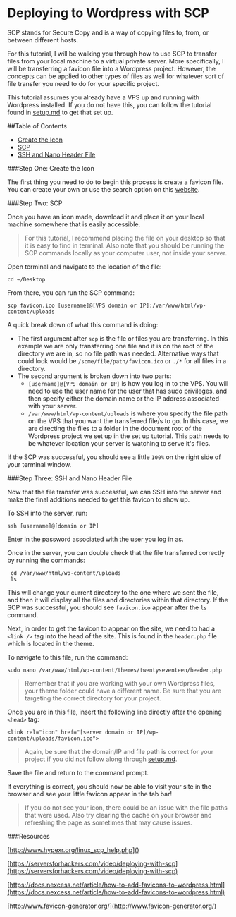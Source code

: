 # Deploying to Wordpress with SCP

SCP stands for Secure Copy and is a way of copying files to, from, or between different hosts. 

For this tutorial, I will be walking you through how to use SCP to transfer files from your local machine to a virtual private server. More specifically, I will be transferring a favicon file into a Wordpress project. However, the concepts can be applied to other types of files as well for whatever sort of file transfer you need to do for your specific project. 

This tutorial assumes you already have a VPS up and running with Wordpress installed. If you do not have this, you can follow the tutorial found in [setup.md](https://github.com/ekaneff/dwa_assignmentOne/blob/master/setup.md) to get that set up.


##Table of Contents

* [Create the Icon](#one)
* [SCP](#two)
* [SSH and Nano Header File](#three)


<a name="one"></a>
###Step One: Create the Icon

The first thing you need to do to begin this process is create a favicon file. You can create your own or use the search option on this [website](http://www.favicon-generator.org/). 

<a name="two"></a>
###Step Two: SCP

Once you have an icon made, download it and place it on your local machine somewhere that is easily accessible. 

>For this tutorial, I recommend placing the file on your desktop so that it is easy to find in terminal. Also note that you should be running the SCP commands locally as your computer user, not inside your server. 

Open terminal and navigate to the location of the file: 

```shell
cd ~/Desktop
```

From there, you can run the SCP command: 

```shell 
scp favicon.ico [username]@[VPS domain or IP]:/var/www/html/wp-content/uploads
```

A quick break down of what this command is doing: 

* The first argument after ```scp``` is the file or files you are transferring. In this example we are only transferring one file and it is on the root of the directory we are in, so no file path was needed. Alternative ways that could look would be ```/some/file/path/favicon.ico``` or ```./*``` for all files in a directory. 
* The second argument is broken down into two parts: 
	* ```[username]@[VPS domain or IP]``` is how you log in to the VPS. You will need to use the user name for the user that has sudo privileges, and then specify either the domain name or the IP address associated with your server.
	* ```/var/www/html/wp-content/uploads``` is where you specify the file path on the VPS that you want the transferred file/s to go. In this case, we are directing the files to a folder in the document root of the Wordpress project we set up in the set up tutorial. This path needs to be whatever location your server is watching to serve it's files. 

If the SCP was successful, you should see a little ```100%``` on the right side of your terminal window. 

<a name="three"></a>
###Step Three: SSH and Nano Header File

Now that the file transfer was successful, we can SSH into the server and make the final additions needed to get this favicon to show up. 

To SSH into the server, run: 

```shell
ssh [username]@[domain or IP]
```

Enter in the password associated with the user you log in as. 

Once in the server, you can double check that the file transferred correctly by running the commands: 

```shell
 cd /var/www/html/wp-content/uploads
 ls
```

This will change your current directory to the one where we sent the file, and then it will display all the files and directories within that directory. If the SCP was successful, you should see ```favicon.ico``` appear after the ```ls``` command. 

Next, in order to get the favicon to appear on the site, we need to had a ```<link />``` tag into the head of the site. This is found in the ```header.php``` file which is located in the theme. 

To navigate to this file, run the command: 

```shell
sudo nano /var/www/html/wp-content/themes/twentyseventeen/header.php
```
> Remember that if you are working with your own Wordpress files, your theme folder could have a different name. Be sure that you are targeting the correct directory for your project.

Once you are in this file, insert the following line directly after the opening ```<head>``` tag:

```shell
<link rel="icon" href="[server domain or IP]/wp-content/uploads/favicon.ico">
```

>Again, be sure that the domain/IP and file path is correct for your project if you did not follow along through [setup.md](https://github.com/ekaneff/dwa_assignmentOne/blob/master/setup.md).

Save the file and return to the command prompt. 

If everything is correct, you should now be able to visit your site in the browser and see your little favicon appear in the tab bar! 

>If you do not see your icon, there could be an issue with the file paths that were used. Also try clearing the cache on your browser and refreshing the page as sometimes that may cause issues. 


###Resources

[http://www.hypexr.org/linux_scp_help.php]()

[https://serversforhackers.com/video/deploying-with-scp](https://serversforhackers.com/video/deploying-with-scp)

[https://docs.nexcess.net/article/how-to-add-favicons-to-wordpress.html](https://docs.nexcess.net/article/how-to-add-favicons-to-wordpress.html)

[http://www.favicon-generator.org/](http://www.favicon-generator.org/)